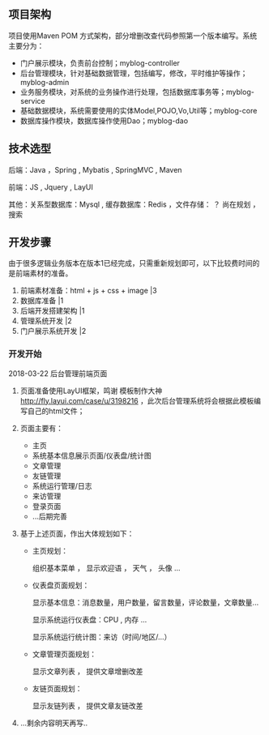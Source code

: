 ## 项目架构

项目使用Maven POM 方式架构，部分增删改查代码参照第一个版本编写。系统主要分为：

- 门户展示模块，负责前台控制；myblog-controller
- 后台管理模块，针对基础数据管理，包括编写，修改，平时维护等操作；myblog-admin
- 业务服务模块，对系统的业务操作进行处理，包括数据库事务等；myblog-service
- 基础数据模块，系统需要使用的实体Model,POJO,Vo,Util等；myblog-core
- 数据库操作模块，数据库操作使用Dao；myblog-dao

## 技术选型

后端：Java ，Spring , Mybatis , SpringMVC , Maven

前端：JS , Jquery , LayUI 

其他：关系型数据库：Mysql , 缓存数据库：Redis ，文件存储： ？ 尚在规划 ， 搜索

## 开发步骤

由于很多逻辑业务版本在版本1已经完成，只需重新规划即可，以下比较费时间的是前端素材的准备。

1. 前端素材准备：html + js + css + image |3
2. 数据库准备  |1
3. 后端开发搭建架构 |1
4. 管理系统开发 |2
5. 门户展示系统开发 |2

### 开发开始

2018-03-22 后台管理前端页面

1. 页面准备使用LayUI框架，鸣谢 模板制作大神 <http://fly.layui.com/case/u/3198216> ，此次后台管理系统将会根据此模板编写自己的html文件；

2. 页面主要有：

   - 主页
   - 系统基本信息展示页面/仪表盘/统计图
   - 文章管理
   - 友链管理
   - 系统运行管理/日志
   - 来访管理
   - 登录页面
   - ...后期完善

3. 基于上述页面，作出大体规划如下：

   - 主页规划：

     组织基本菜单 ， 显示欢迎语 ， 天气 ， 头像 ...


   - 仪表盘页面规划：

     显示基本信息：消息数量，用户数量，留言数量，评论数量，文章数量...

     显示系统运行仪表盘：CPU , 内存 ...

     显示系统运行统计图：来访（时间/地区/...）

   - 文章管理页面规划：

     显示文章列表 ， 提供文章增删改差 

   - 友链页面规划：

     显示友链列表 ， 提供文章友链改差 

4. ...剩余内容明天再写..